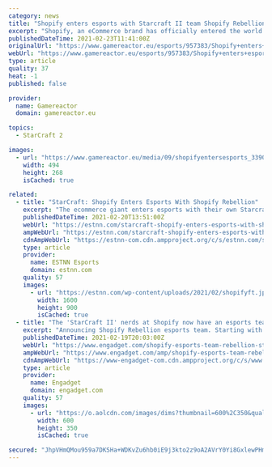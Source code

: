 ```yaml
---
category: news
title: "Shopify enters esports with Starcraft II team Shopify Rebellion"
excerpt: "Shopify, an eCommerce brand has officially entered the world of esports with the new organisation and Starcraft II team Shopify Rebellion. The Canadian esports team will be bringing three players to compete in Starcraft tournaments,"
publishedDateTime: 2021-02-23T11:41:00Z
originalUrl: "https://www.gamereactor.eu/esports/957383/Shopify+enters+esports+with+Starcraft+II+team+Shopify+Rebellion/"
webUrl: "https://www.gamereactor.eu/esports/957383/Shopify+enters+esports+with+Starcraft+II+team+Shopify+Rebellion/"
type: article
quality: 37
heat: -1
published: false

provider:
  name: Gamereactor
  domain: gamereactor.eu

topics:
  - StarCraft 2

images:
  - url: "https://www.gamereactor.eu/media/09/shopifyentersesports_3390913.png"
    width: 494
    height: 268
    isCached: true

related:
  - title: "StarCraft: Shopify Enters Esports With Shopify Rebellion"
    excerpt: "The ecommerce giant enters esports with their own Starcraft 2 roster. Canadian ecommerce giant Shopify announced their interest in"
    publishedDateTime: 2021-02-20T13:51:00Z
    webUrl: "https://estnn.com/starcraft-shopify-enters-esports-with-shopify-rebellion/"
    ampWebUrl: "https://estnn.com/starcraft-shopify-enters-esports-with-shopify-rebellion/amp/"
    cdnAmpWebUrl: "https://estnn-com.cdn.ampproject.org/c/s/estnn.com/starcraft-shopify-enters-esports-with-shopify-rebellion/amp/"
    type: article
    provider:
      name: ESTNN Esports
      domain: estnn.com
    quality: 57
    images:
      - url: "https://estnn.com/wp-content/uploads/2021/02/shopifyft.jpg"
        width: 1600
        height: 900
        isCached: true
  - title: "The 'StarCraft II' nerds at Shopify now have an esports team"
    excerpt: "Announcing Shopify Rebellion esports team. Starting with Starcraft2 because of course we do. 🛒❤️🕹️  The company might expand to other games in the near future, according to esports and gaming consultant Rod Breslau,"
    publishedDateTime: 2021-02-19T20:03:00Z
    webUrl: "https://www.engadget.com/shopify-esports-team-rebellion-starcraft-ii-200229373.html"
    ampWebUrl: "https://www.engadget.com/amp/shopify-esports-team-rebellion-starcraft-ii-200229373.html"
    cdnAmpWebUrl: "https://www-engadget-com.cdn.ampproject.org/c/s/www.engadget.com/amp/shopify-esports-team-rebellion-starcraft-ii-200229373.html"
    type: article
    provider:
      name: Engadget
      domain: engadget.com
    quality: 57
    images:
      - url: "https://o.aolcdn.com/images/dims?thumbnail=600%2C350&quality=95&image_uri=https%3A%2F%2Fs.yimg.com%2Fos%2Fcreatr-uploaded-images%2F2021-02%2Fcd8e17c0-72e9-11eb-b65f-249f2e3da978&client=amp-blogside-v2&signature=19e4066736a38825c0e889532e8cd5df3e4eeed1"
        width: 600
        height: 350
        isCached: true

secured: "JhpVHmQMou959a7DKSHa+WDKvZu6hb0iE9j3kto2z9oA2AVrY0Yi8GxlewPHmsWhTlYCUJM82F6h418RwLrbNmyb5u9sHr1RrR9ULqnROn0rf5chAKMWC6h4Dd4bzZsCk1I7KxeDGrkvW5FXagTEe28fg0BXaCFyOkSZNVvZXVOfgFUsN5+UZMl7lXBWgS+yQwTOg7IuaeIN+CeDC+i8YhMkKv+rgTMptz7/XtGmXkgsDJegHHq31hAuOwAQiYhtXzPONXTyJy//DJ3AzkrOSFSfewr5ZoUkpbwkpBYLAsHnxcIJVGNaQ+f3BFD14aidAn/VOCFVI48wn6LMAqltG1VnpfT1pk4vuAvye3KY4Ak=;LKFvFXASq5unTY3Cc8dRDA=="
---
```


